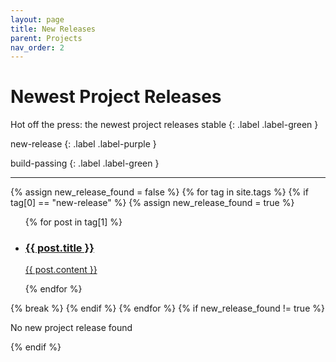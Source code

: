 ```yaml
---
layout: page
title: New Releases
parent: Projects
nav_order: 2
---
```


# Newest Project Releases

Hot off the press: the newest project releases
stable
{: .label .label-green }

new-release
{: .label .label-purple }

build-passing
{: .label .label-green }

---

<div class="projects">
  {% assign new_release_found = false %}
   {% for tag in site.tags %}
     {% if tag[0] == "new-release" %}
      {% assign new_release_found = true %}
      <ul class="unstyled-list">
      {% for post in tag[1] %}
        <li>
          <a class="project-snippet" href="{{ site.url }}{{ post.url }}">
            <h3 class="project-title">{{ post.title }}</h3>
            <p class="project-desc"> {{ post.content }} </p>
          </a> 
        </li>
      {% endfor %}
      </ul>
      {% break %}
    {% endif %}
  {% endfor %}
{% if new_release_found  != true %}
  <p class="text-small text-grey-dk-000">No new project release found</p>
{% endif %}
</div>
